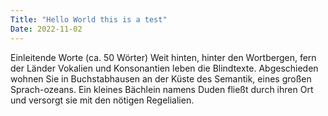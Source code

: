 ```yaml
---
Title: "Hello World this is a test"
Date: 2022-11-02
---
```


Einleitende Worte (ca. 50 Wörter) Weit hinten,
hinter den Wortbergen, fern der Länder Vokalien
und Konsonantien leben die Blindtexte. 
Abgeschieden wohnen Sie in Buchstabhausen an der Küste
des Semantik, eines großen Sprach-ozeans. Ein
kleines Bächlein namens Duden fließt durch ihren
Ort und versorgt sie mit den nötigen Regelialien.
